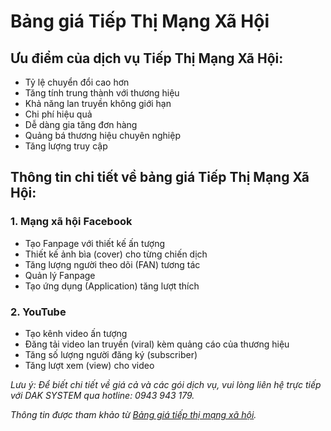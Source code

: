 # Bảng giá Tiếp Thị Mạng Xã Hội

## Ưu điểm của dịch vụ Tiếp Thị Mạng Xã Hội:

- Tỷ lệ chuyển đổi cao hơn
- Tăng tính trung thành với thương hiệu
- Khả năng lan truyền không giới hạn
- Chi phí hiệu quả
- Dễ dàng gia tăng đơn hàng
- Quảng bá thương hiệu chuyên nghiệp
- Tăng lượng truy cập

## Thông tin chi tiết về bảng giá Tiếp Thị Mạng Xã Hội:

### 1. Mạng xã hội Facebook

- Tạo Fanpage với thiết kế ấn tượng
- Thiết kế ảnh bìa (cover) cho từng chiến dịch
- Tăng lượng người theo dõi (FAN) tương tác
- Quản lý Fanpage
- Tạo ứng dụng (Application) tăng lượt thích

### 2. YouTube

- Tạo kênh video ấn tượng
- Đăng tải video lan truyền (viral) kèm quảng cáo của thương hiệu
- Tăng số lượng người đăng ký (subscriber)
- Tăng lượt xem (view) cho video

*Lưu ý: Để biết chi tiết về giá cả và các gói dịch vụ, vui lòng liên hệ trực tiếp với DAK SYSTEM qua hotline: 0943 943 179.*

*Thông tin được tham khảo từ [Bảng giá tiếp thị mạng xã hội](https://daksystem.net/bang-gia-tiep-thi-mang-xa-hoi.html).*
